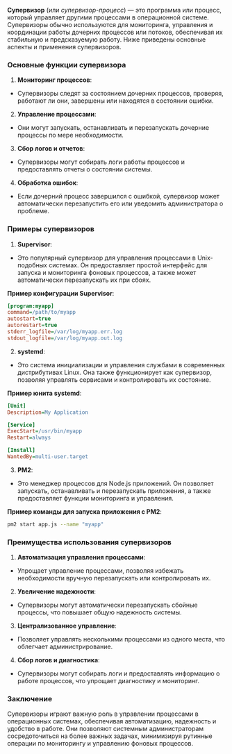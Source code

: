 **Супервизор** (или *супервизор-процесс*) — это программа или процесс, который управляет другими процессами в операционной системе. Супервизоры обычно используются для мониторинга, управления и координации работы дочерних процессов или потоков, обеспечивая их стабильную и предсказуемую работу. Ниже приведены основные аспекты и применения супервизоров.

### Основные функции супервизора

1. **Мониторинг процессов**:
- Супервизоры следят за состоянием дочерних процессов, проверяя, работают ли они, завершены или находятся в состоянии ошибки.

2. **Управление процессами**:
- Они могут запускать, останавливать и перезапускать дочерние процессы по мере необходимости.

3. **Сбор логов и отчетов**:
- Супервизоры могут собирать логи работы процессов и предоставлять отчеты о состоянии системы.

4. **Обработка ошибок**:
- Если дочерний процесс завершился с ошибкой, супервизор может автоматически перезапустить его или уведомить администратора о проблеме.

### Примеры супервизоров

1. **Supervisor**:
- Это популярный супервизор для управления процессами в Unix-подобных системах. Он предоставляет простой интерфейс для запуска и мониторинга фоновых процессов, а также может автоматически перезапускать их при сбоях.

**Пример конфигурации Supervisor**:

```ini
[program:myapp]
command=/path/to/myapp
autostart=true
autorestart=true
stderr_logfile=/var/log/myapp.err.log
stdout_logfile=/var/log/myapp.out.log
```

2. **systemd**:
- Это система инициализации и управления службами в современных дистрибутивах Linux. Она также функционирует как супервизор, позволяя управлять сервисами и контролировать их состояние.

**Пример юнита systemd**:
```ini
[Unit]
Description=My Application

[Service]
ExecStart=/usr/bin/myapp
Restart=always

[Install]
WantedBy=multi-user.target
```

3. **PM2**:
- Это менеджер процессов для Node.js приложений. Он позволяет запускать, останавливать и перезапускать приложения, а также предоставляет функции мониторинга и управления.

**Пример команды для запуска приложения с PM2**:
```bash
pm2 start app.js --name "myapp"
```

### Преимущества использования супервизоров

1. **Автоматизация управления процессами**:
- Упрощает управление процессами, позволяя избежать необходимости вручную перезапускать или контролировать их.

2. **Увеличение надежности**:
- Супервизоры могут автоматически перезапускать сбойные процессы, что повышает общую надежность системы.

3. **Централизованное управление**:
- Позволяет управлять несколькими процессами из одного места, что облегчает администрирование.

4. **Сбор логов и диагностика**:
- Супервизоры могут собирать логи и предоставлять информацию о работе процессов, что упрощает диагностику и мониторинг.

### Заключение

Супервизоры играют важную роль в управлении процессами в операционных системах, обеспечивая автоматизацию, надежность и удобство в работе. Они позволяют системным администраторам сосредоточиться на более важных задачах, минимизируя рутинные операции по мониторингу и управлению фоновых процессов.